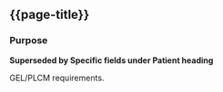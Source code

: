 ## {{page-title}}

### Purpose
**Superseded by Specific fields under Patient heading**

GEL/PLCM requirements.
<!--
### Notes
Relationship mapped to RelatedPerson (linked to index patient through RelatedPerson.patient). If additional clinical history is required, this should be captured through a FamilyMemberHistory resource. If details need to be captured for additional testing, relative details should be included as separate Patient resources attached to their own ServiceRequest orders.
Clinical/demographic information related to the RelatedPerson SHOULD be captured within a Patient resource using the existing fields/extensions, and linked to the RelatedPerson through the Patient.link field. 

### Mapping
| Source Data item | Non WGS Rare Disease | Non WGS Cancer | WGS Rare Disease | WGS Cancer | Target FHIR Element | HL7v2.5.1 Mapping | Description 
|--|--|
|WGS relative - Identifier (NHS number/Other)|N/A|N/A|Mandatory IF|N/A|Patient.identifier(link.other=RelatedPerson)|NK1-33|WGS relative's identification code such as an NHS number.|
|WGS relative - Relationship to proband/index|N/A|N/A|Mandatory|N/A|RelatedPerson.relationship|NK1-3|WGS relative's relationship to proband/index.|
|WGS relative - First name|N/A|N/A|Mandatory|N/A|Patient.name.given(link.other=RelatedPerson)|NK1-2.2|WGS relative's first name.|
|WGS relative - Last name|N/A|N/A|Mandatory|N/A|Patient.name.family(link.other=RelatedPerson)|NK1-2.1|WGS relative's last name.|
|WGS relative - Date of birth|N/A|N/A|Mandatory|N/A|Patient.birthDate(link.other=RelatedPerson)|NK1-16|WGS relative's date of birth.|
|WGS relative - Postcode|N/A|N/A|Mandatory|N/A|Patient.address.postalCode(link.other=RelatedPerson)|NK1-4|WGS relative's postcode.|
|WGS relative - Life status|N/A|N/A|Mandatory|N/A|Patient.deceasedBoolean(link.other=RelatedPerson)|Not part of NK1 segment, use PID-29 with same identifier as NK1|WGS relative's life status.|
|WGS relative - Ethnicity|N/A|N/A|Mandatory|N/A|Patient.extension:EthnicCategory(link.other=RelatedPerson)|NK1-28|WGS relative's ethnicity. Will have the option 'unknown' available.|
|WGS relative - Gender Identity|N/A|N/A|Mandatory|N/A|Patient.gender(link.other=RelatedPerson)|N/A - not part of the HL7v2 standard, though PID-8 or an OBX segment could be used|WGS relative's stated gender. The gender by which the person is addressed. Determined by the patient. |
|WGS relative - Phenotypic sex (gender for PLCM)|N/A|N/A|Mandatory|N/A|Patient.extension:birthSex(link.other=RelatedPerson)|NK1-15|WGS relative's phenotypic sex classification. The external physical characteristics of the person. Determined by the Dr / birth gender.|
|WGS relative - GP Practice ODS Code|N/A|N/A|Mandatory|N/A|Patient.generalPractitioner(link.other=RelatedPerson)|PD1-4 with same identifier as the NK1 segment|The ODS code for the WG relative's GP practice.|


## Cascade Patient

### Purpose
To track a cascade patient, identify within shared systems and maintain complete records.
To apply processes applicable to deceased cascade patient requests, patient contact and urgency purposes.
Data needed to support genetic interpretation, for PLCM to locate further patient ODS codes for a given test and to link patients to potential family members and their genetic results.

### Notes
Mapped to Patient, linked to index patient through ServiceRequest e.g. ServiceRequest for Cascade Patient (intent=reflex-order) references original ServiceRequest through 'basedOn' field. The original ServiceRequest references the index Patient through the 'subject' field.
The MessageDefinition for Genomic Test Orders currently only allows one ServiceRequest per message so Cascade Patient test orders currently need to be separated into separate order messages. 
Multiple ServiceRequests per message for duo/trio and cascade patient test ordering is being considered.
Other considerations for field mappings are as per the Patient section.

### Mapping
| Source Data item | Non WGS Rare Disease | Non WGS Cancer | WGS Rare Disease | WGS Cancer | Target FHIR Element | HL7v2.5.1 Mapping | Description  
|--|--|
|Cascade patient - Identifier (NHS number/Other)|Mandatory IF|N/A|N/A|N/A|Patient.identifier|PID-3|Cascade patient identification code such as an NHS number.|
|Cascade patient - Reason for unavailable NHS number|Mandatory IF|N/A|N/A|N/A|Patient.extension:nhsNumberUnavailableReason|N/A, could use PID-32 as surrogate|Reason for an NHS number not being provided.|
|Cascade patient - First name|Mandatory|N/A|N/A|N/A|Patient.name.given|PID-5.2|Cascade patient's first name.|
|Cascade patient - Last name|Mandatory|N/A|N/A|N/A|Patient.name.family|PID-5.1|Cascade patient's last name.|
|Cascade patient - Date of birth|Mandatory|N/A|N/A|N/A|Patient.birthDate|PID-7|Cascade patient's date of birth.|
|Cascade patient - Address|Mandatory|N/A|N/A|N/A|Patient.address|PID-11|Cascade patient's home address.|
|Cascade patient - Postcode|Mandatory|N/A|N/A|N/A|Patient.address.postalCode|PID-11.5|Cascade patient's home postcode.|
|Cascade patient - Life status|Mandatory IF|N/A|N/A|N/A|Patient.deceasedBoolean|PID-30|Cascade patient's alive or deceased status.|
|Cascade patient - Ethnicity|Mandatory|N/A|N/A|N/A|Patient.extension:EthnicCategory|PID-22|Cascade patient's ethnicity. Will have the option 'unknown' available.|
|Cascade patient - Gender Identity|Mandatory IF|N/A|N/A|N/A|Patient.gender|N/A - not part of the HL7v2 standard, though PID-8 or an OBX segment could be used|Cascade patient's stated gender. The gender by which the person is addressed. Determined by the patient. |
|Cascade patient - Phenotypic sex (gender for PLCM)|Mandatory|N/A|N/A|N/A|Patient.extension:birthSex|PID-8|Cascade patient's phenotypic sex classification. The external physical characteristics of the person. Determined by the Dr / birth gender.|
|Cascade patient - Karyotypic sex|Mandatory IF|N/A|N/A|N/A|Observation.code(subject=Patient)|OBX-5 with appropriate SNOMED/READ/LOINC code|Cascade patient's genomic / karyotypic characteristics. Determined after laboratory testing.|
|Cascade patient - GP Practice ODS Code|Mandatory IF|N/A|N/A|N/A|Patient.generalPractitioner(PractitionerRole.organization(Organization.identifier))|PD1-4|The ODS code for the cascade patient's GP practice.|
|Cascade patient - Clinical genetics no/pedigree number|Mandatory IF|N/A|N/A|N/A|Patient.identifier:pedigreeNumber|Additional identifiers under PID-3|Cascade patient's genetic/pedigree number which connects a family.|
|Cascade patient - Pregnancy status|Mandatory IF|N/A|N/A|N/A|Observation.code(subject=Patient)|OBX-5 with appropriate SNOMED/READ/LOINC code|Cascade patient's pregnancy status.|
|Cascade patient - Pregnancy gestation period|Mandatory IF|N/A|N/A|N/A|Inferred through difference between Observation.effectiveDateTime and ServiceRequest.authoredOn|OBX-14 (subtracted from ORC-9)|Cascade patient's term of active pregnancy at point of test request.|
|Cascade patient - Fetal gestation|Optional|N/A|N/A|N/A|Inferred through difference between Observation.effectiveDateTime for pregnancy and Procedure.performedDateTime for termination|OBX-14 (subtracted from OBR-7 for termination procedure)|Stage during cascade patient pregnancy at which it terminated.|
-->